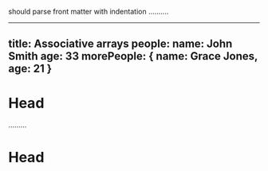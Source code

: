 should parse front matter with indentation
..........

---
title: Associative arrays
people:
    name: John Smith
    age: 33
morePeople: { name: Grace Jones, age: 21 }
---
# Head

.........

<h1>Head</h1>
